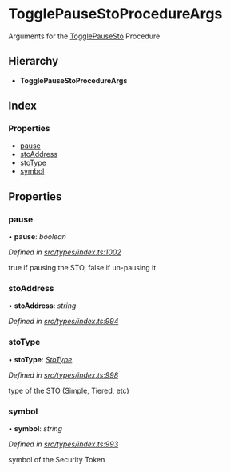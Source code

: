 # TogglePauseStoProcedureArgs

Arguments for the [TogglePauseSto](../enums/_types_index_.proceduretype.md#togglepausesto) Procedure

## Hierarchy

* **TogglePauseStoProcedureArgs**

## Index

### Properties

* [pause](../interfaces/_types_index_.togglepausestoprocedureargs.md#pause)
* [stoAddress](../interfaces/_types_index_.togglepausestoprocedureargs.md#stoaddress)
* [stoType](../interfaces/_types_index_.togglepausestoprocedureargs.md#stotype)
* [symbol](../interfaces/_types_index_.togglepausestoprocedureargs.md#symbol)

## Properties

### pause

• **pause**: _boolean_

_Defined in_ [_src/types/index.ts:1002_](https://github.com/PolymathNetwork/polymath-sdk/blob/e8bbc1e/src/types/index.ts#L1002)

true if pausing the STO, false if un-pausing it

### stoAddress

• **stoAddress**: _string_

_Defined in_ [_src/types/index.ts:994_](https://github.com/PolymathNetwork/polymath-sdk/blob/e8bbc1e/src/types/index.ts#L994)

### stoType

• **stoType**: [_StoType_](../enums/_types_index_.stotype.md)

_Defined in_ [_src/types/index.ts:998_](https://github.com/PolymathNetwork/polymath-sdk/blob/e8bbc1e/src/types/index.ts#L998)

type of the STO \(Simple, Tiered, etc\)

### symbol

• **symbol**: _string_

_Defined in_ [_src/types/index.ts:993_](https://github.com/PolymathNetwork/polymath-sdk/blob/e8bbc1e/src/types/index.ts#L993)

symbol of the Security Token

